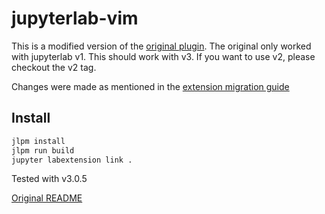 # jupyterlab-vim

This is a modified version of the [original plugin](https://github.com/jwkvam/jupyterlab-vim). The original only worked with jupyterlab v1. This should work with v3.
If you want to use v2, please checkout the v2 tag.

Changes were made as mentioned in the [extension migration guide](https://jupyterlab.readthedocs.io/en/latest/extension/extension_migration.html)

## Install
```bash
jlpm install
jlpm run build
jupyter labextension link .
```

Tested with v3.0.5

[Original README](./README-orig.md)
